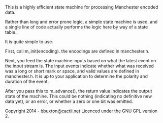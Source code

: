 
This is a highly efficient state machine for processing Manchester encoded data.

Rather than long and error prone logic, a simple state machine is used, and
a single line of code actually performs the logic here by way of a state
table.

It is quite simple to use.

First, call m_init(encoding). the encodings are defined in manchester.h.

Next, you feed the state machine inputs based on what the latest event on the
input stream is. The input events indicate whether what was received was a long
or short mark or space, and valid values are defined in manchester.h. It is up
to your application to determine the polarity and duration of the event.

After you pass this to m_advance(), the return value indicates the output state
of the machine. This could be nothing (indicating no definitive new data yet),
or an error, or whether a zero or one bit was emitted.

Copyright 2014 - bbuxton@cactii.net
Licenced under the GNU GPL version 2.


